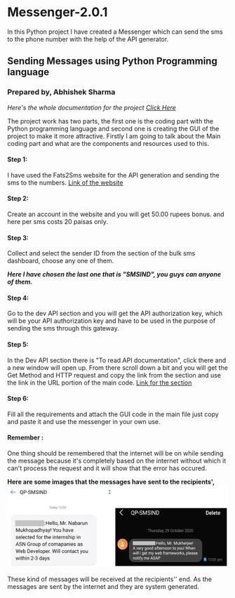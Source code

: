 # Messenger-2.0.1
In this Python project I have created a Messenger which can send the sms to the phone number with the help of the API generator.


## Sending Messages using Python Programming language
### Prepared by, Abhishek Sharma

_Here's the whole documentation for the project <a href = "https://github.com/abhisheks008/Messenger-2.0.1/blob/main/Messenger%20Documentation.docx"> Click Here </a>_


The project work has two parts, the first one is the coding part with the Python programming language and second one is creating the GUI of the project to make it more attractive. Firstly I am going to talk about the Main coding part and what are the components and resources used to this.


#### Step 1:
I have used the Fats2Sms website for the API generation and sending the sms to the numbers.  <a href = "https://www.fast2sms.com">Link of the website</a>


#### Step 2:
Create an account in the website and you will get 50.00 rupees bonus. and here per sms costs 20 paisas only. 


#### Step 3:
Collect and select the sender ID from the section of the bulk sms dashboard, choose any one of them.

**_Here I have chosen the last one that is "SMSIND", you guys can anyone of them._**

#### Step 4:
Go to the dev API section and you will get the API authorization key, which will be your API authorization key and have to be used in the purpose of sending the sms through this gateway. 

#### Step 5:
In the Dev API section there is "To read API documentation", click there and a new window will open up. From there scroll down a bit and you will get the Get Method and HTTP request and copy the link from the section and use the link in the URL portion of the main code. <a href = "https://docs.fast2sms.com/#get-method">Link for the section</a>

#### Step 6:
Fill all the requirements and attach the GUI code in the main file just copy and paste it and use the messenger in your own use.

#### Remember :
One thing should be remembered that the internet will be on while sending the message because it's completely based on the internet without which it can't process the request and it will show that the error has occured. 

**Here are some images that the messages have sent to the recipients',**
<img src = "sms.png">

These kind of messages will be received at the recipients'' end. As the messages are sent by the internet and they are system generated.
